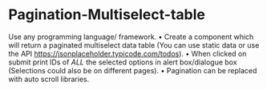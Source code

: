 # Pagination-Multiselect-table
Use any programming language/ framework.
• Create a component which will return a paginated multiselect data table
(You can use static data or use the API
https://jsonplaceholder.typicode.com/todos).
• When clicked on submit print IDs of *ALL* the selected options in alert
box/dialogue box (Selections could also be on different pages).
• Pagination can be replaced with auto scroll libraries.
